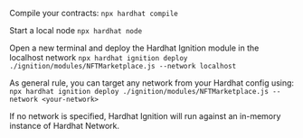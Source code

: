 Compile your contracts:
`npx hardhat compile`

Start a local node
`npx hardhat node`

Open a new terminal and deploy the Hardhat Ignition module in the localhost network
`npx hardhat ignition deploy ./ignition/modules/NFTMarketplace.js --network localhost`

As general rule, you can target any network from your Hardhat config using:
`npx hardhat ignition deploy ./ignition/modules/NFTMarketplace.js --network <your-network>`

If no network is specified, Hardhat Ignition will run against an in-memory instance of Hardhat Network.
